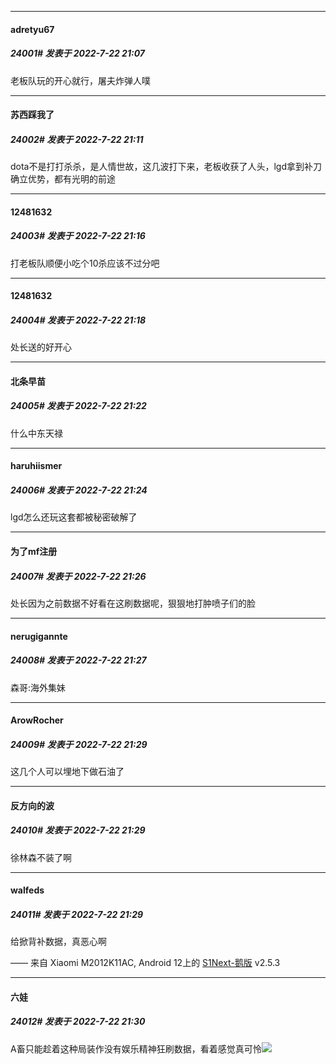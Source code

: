 

*****

####  adretyu67  
##### 24001#       发表于 2022-7-22 21:07

老板队玩的开心就行，屠夫炸弹人噗



*****

####  苏西踩我了  
##### 24002#       发表于 2022-7-22 21:11

dota不是打打杀杀，是人情世故，这几波打下来，老板收获了人头，lgd拿到补刀确立优势，都有光明的前途

*****

####  12481632  
##### 24003#       发表于 2022-7-22 21:16

打老板队顺便小吃个10杀应该不过分吧

*****

####  12481632  
##### 24004#       发表于 2022-7-22 21:18

处长送的好开心



*****

####  北条早苗  
##### 24005#       发表于 2022-7-22 21:22

什么中东天禄

*****

####  haruhiismer  
##### 24006#       发表于 2022-7-22 21:24

lgd怎么还玩这套都被秘密破解了

*****

####  为了mf注册  
##### 24007#       发表于 2022-7-22 21:26

处长因为之前数据不好看在这刷数据呢，狠狠地打肿喷子们的脸

*****

####  nerugigannte  
##### 24008#       发表于 2022-7-22 21:27

森哥:海外集妹

*****

####  ArowRocher  
##### 24009#       发表于 2022-7-22 21:29

这几个人可以埋地下做石油了

*****

####  反方向的波  
##### 24010#       发表于 2022-7-22 21:29

徐林森不装了啊

*****

####  walfeds  
##### 24011#       发表于 2022-7-22 21:29

给掀背补数据，真恶心啊

—— 来自 Xiaomi M2012K11AC, Android 12上的 [S1Next-鹅版](https://github.com/ykrank/S1-Next/releases) v2.5.3

*****

####  六娃  
##### 24012#       发表于 2022-7-22 21:30

A畜只能趁着这种局装作没有娱乐精神狂刷数据，看着感觉真可怜<img src="https://static.saraba1st.com/image/smiley/face2017/067.png" referrerpolicy="no-referrer">

